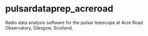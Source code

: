 # pulsardataprep_acreroad

Radio data analysis software for the pulsar telescope at Acre Road Observatory, Glasgow, Scotland.
